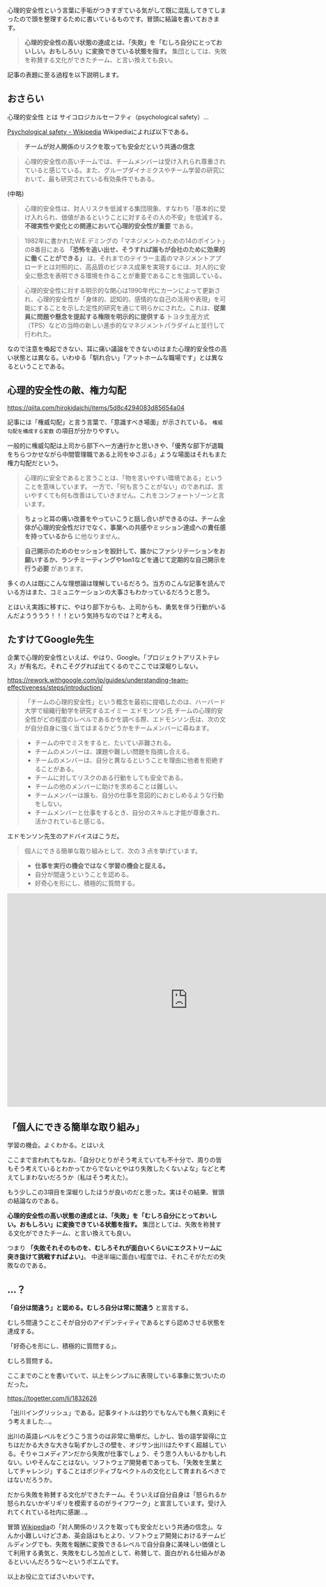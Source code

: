 心理的安全性という言葉に手垢がつきすぎている気がして既に混乱してきてしまったので頭を整理するために書いているものです。冒頭に結論を書いておきます。

> **心理的安全性の高い状態の達成とは、「失敗」を「むしろ自分にとっておいしい。おもしろい」に変換できている状態を指す。** 集団としては、失敗を称賛する文化ができたチーム、と言い換えても良い。

記事の表題に至る過程を以下説明します。

## おさらい

心理的安全性 とは
サイコロジカルセーフティ（psychological safety）... 

[Psychological safety - Wikipedia](https://en.wikipedia.org/wiki/Psychological_safety) 
Wikipediaによれば以下である。

> **チームが対人関係のリスクを取っても安全だという共通の信念**

> 心理的安全性の高いチームでは、チームメンバーは受け入れられ尊重されていると感じている。また、グループダイナミクスやチーム学習の研究において、最も研究されている有効条件でもある。

(中略)

> 心理的安全性は、対人リスクを低減する集団現象、すなわち「基本的に受け入れられ、価値があるということに対するその人の不安」を低減する。**不確実性や変化との関連において心理的安全性が重要** である。

> 1982年に書かれたW.E.デミングの「マネジメントのための14のポイント」の8番目にある **「恐怖を追い出せ、そうすれば誰もが会社のために効果的に働くことができる」** は、それまでのテイラー主義のマネジメントアプローチとは対照的に、高品質のビジネス成果を実現するには、対人的に安全に懸念を表明できる環境を作ることが重要であることを強調している。

> 心理的安全性に対する明示的な関心は1990年代にカーンによって更新され、心理的安全性が「身体的、認知的、感情的な自己の活用や表現」を可能にすることを示した定性的研究を通じて明らかにされた。これは、**従業員に問題や懸念を提起する権限を明示的に提供する** トヨタ生産方式（TPS）などの当時の新しい進歩的なマネジメントパラダイムと並行して行われた。

なので注意を喚起できない、耳に痛い議論をできないのはまた心理的安全性の高い状態とは異なる。いわゆる「馴れ合い」「アットホームな職場です」とは異なるということである。

## 心理的安全性の敵、権力勾配

https://qiita.com/hirokidaichi/items/5d8c4294083d85654a04

記事には「権威勾配」と言う言葉で、「意識すべき場面」が示されている。
`権威勾配を構成する変数` の項目が分かりやすい。

一般的に権威勾配は上司から部下へ一方通行かと思いきや、「優秀な部下が退職をちらつかせながら中間管理職である上司をゆさぶる」ような場面はそれもまた権力勾配だという。

> 心理的に安全であると言うことは、「物を言いやすい環境である」ということを意味しています。
> 一方で、「何も言うことがない」のであれば、言いやすくても何も改善はしていきません。これをコンフォートゾーンと言います。

> **ちょっと耳の痛い改善をやっていこうと話し合いができるのは、チーム全体が心理的安全性だけでなく、事業への共感やミッション達成への責任感を持っているから** に他なりません。

> **自己開示のためのセッションを設計して、誰かにファシリテーションをお願いするか、ランチミーティングや1on1などを通じて定期的な自己開示を行う必要** があります。

多くの人は既にこんな理想論は理解しているだろう。当方のこんな記事を読んでいる方はまた、コミュニケーションの大事さもわかっているだろうと思う。

とはいえ実践に移すに、やはり部下からも、上司からも、勇気を伴う行動がいるんだようううう！！！という気持ちなのでは？と考える。

## たすけてGoogle先生

企業で心理的安全性といえば、やはり、Google。「プロジェクトアリストテレス」が有名だ。それこそググれば出てくるのでここでは深堀りしない。

https://rework.withgoogle.com/jp/guides/understanding-team-effectiveness/steps/introduction/

> 「チームの心理的安全性」という概念を最初に提唱したのは、ハーバード大学で組織行動学を研究するエイミー エドモンソン氏
> チームの心理的安全性がどの程度のレベルであるかを調べる際、エドモンソン氏は、次の文が自分自身に強く当てはまるかどうかをチームメンバーに尋ねます。

> - チームの中でミスをすると、たいてい非難される。
> - チームのメンバーは、課題や難しい問題を指摘し合える。
> - チームのメンバーは、自分と異なるということを理由に他者を拒絶することがある。
> - チームに対してリスクのある行動をしても安全である。
> - チームの他のメンバーに助けを求めることは難しい。
> - チームメンバーは誰も、自分の仕事を意図的におとしめるような行動をしない。
> - チームメンバーと仕事をするとき、自分のスキルと才能が尊重され、活かされていると感じる。

エドモンソン先生のアドバイスはこうだ。

> 個人にできる簡単な取り組みとして、次の 3 点を挙げています。

> - **仕事を実行の機会ではなく学習の機会と捉える。**
> - 自分が間違うということを認める。
> - 好奇心を形にし、積極的に質問する。

<iframe width="827" height="490" src="https://www.youtube.com/embed/LhoLuui9gX8" title="YouTube video player" frameborder="0" allow="accelerometer; autoplay; clipboard-write; encrypted-media; gyroscope; picture-in-picture" allowfullscreen></iframe>

## 「個人にできる簡単な取り組み」

学習の機会。よくわかる。とはいえ

ここまで言われてもなお、「自分ひとりがそう考えていても不十分で、周りの皆もそう考えているとわかってからでないとやはり失敗したくないよな」などと考えてしまわないだろうか（私はそう考えた）。

もう少しこの3項目を深堀りしたほうが良いのだと思った。実はその結果、冒頭の結論なのである。

**心理的安全性の高い状態の達成とは、「失敗」を「むしろ自分にとっておいしい。おもしろい」に変換できている状態を指す。** 集団としては、失敗を称賛する文化ができたチーム、と言い換えても良い。

つまり **「失敗それそのものを、むしろそれが面白いくらいにエクストリームに突き抜けて挑戦すればよい」**。 中途半端に面白い程度では、それこそがただの失敗なのである。

## ...？

**「自分は間違う」と認める。むしろ自分は常に間違う** と宣言する。

むしろ間違うことこそが自分のアイデンティティであるとすら認めさせる状態を達成する。

「好奇心を形にし、積極的に質問する」。

むしろ質問する。

ここまでのことを書いていて、以上をシンプルに表現している事象に気づいたのだった。

https://togetter.com/li/1832626

「出川イングリッシュ」である。記事タイトルは釣りでもなんでも無く真剣にそう考えました...。

出川の英語レベルをどうこう言うのは非常に簡単だ。しかし、皆の語学習得に立ちはだかる大きな大きな恥ずかしさの壁を、オジサン出川はたやすく超越している。そりゃコメディアンだから失敗が仕事でしょう、そう思う人もいるかもしれない。いやそんなことはない。ソフトウェア開発者であっても、「失敗を生業としてチャレンジ」することはポジティブなベクトルの文化として育まれるべきではないだろうか。

だから失敗を称賛する文化ができたチーム。そういえば自分自身は「怒られるか怒られないかギリギリを模索するのがライフワーク」と宣言しています。受け入れてくれている社内に感謝...。

冒頭 [Wikipedia](https://en.wikipedia.org/wiki/Psychological_safety)の「対人関係のリスクを取っても安全だという共通の信念」。なんか小難しいけどさあ、英会話はもとより、ソフトウェア開発におけるチームビルディングでも、失敗を報酬に変換できるレベルで自分自身に美味しい価値として利用する勇気と、失敗をむしろ加点として、称賛して、面白がれる仕組みがあるといいんだろうな～というポエムです。

以上お役に立てばさいわいです。
